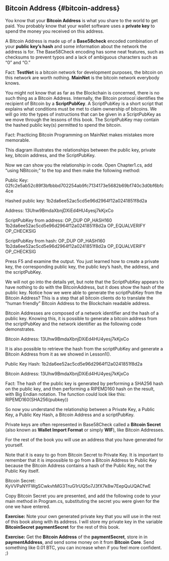 ## Bitcoin Address {#bitcoin-address}

You know that your **Bitcoin Address** is what you share to the world to get paid. You probably know that your wallet software uses a **private key** to spend the money you received on this address.

A Bitcoin Address is made up of a **Base58check** encoded combination of your **public key’s hash** and some information about the network the address is for. The Base58Check encoding has some neat features, such as checksums to prevent typos and a lack of ambiguous characters such as “0” and “O.”

Fact: **TestNet** is a bitcoin network for development purposes, the bitcoin on this network are worth nothing. **MainNet** is the bitcoin network everybody knows.

You might not know that as far as the Blockchain is concerned, there is no such thing as a Bitcoin Address. Internally, the Bitcoin protocol identifies the recipient of Bitcoin by a **ScriptPubKey**. A ScriptPubKey is a short script that explains what conditions must be met to claim ownership of bitcoins. We will go into the types of instructions that can be given in a ScriptPubKey as we move through the lessons of this book. The ScriptPubKey may contain the hashed public key(s) permitted to spend the bitcoin.

Fact: Practicing Bitcoin Programming on MainNet makes mistakes more memorable.

This diagram illustrates the relationships between the public key, private key, bitcoin address, and the ScriptPubKey.

Now we can show you the relationship in code. Open Chapter1.cs, add “using NBitcoin;” to the top and then make the following method:

Public Key: 02fc2e5ab52c89f3bfbbbd702254ab9fc7134173e5682b69bf740c3d0bf6bfc4ce

Hashed public key: 1b2da6ee52ac5cd5e96d2964f12a0241851f8d2a

Address: 13Uhw9BmdaXbnjDXiEd4HU4yesj7kKjxCo

ScriptPubKey from address: OP_DUP OP_HASH160 1b2da6ee52ac5cd5e96d2964f12a0241851f8d2a OP_EQUALVERIFY OP_CHECKSIG

ScriptPubKey from hash: OP_DUP OP_HASH160 1b2da6ee52ac5cd5e96d2964f12a0241851f8d2a OP_EQUALVERIFY OP_CHECKSIG

Press F5 and examine the output. You just learned how to create a private key, the corresponding public key, the public key’s hash, the address, and the scriptPubKey.

We will not go into the details yet, but note that the ScriptPubKey appears to have nothing to do with the BitcoinAddress, but it does show the hash of the public key. Notice how we were able to generate the scriptPubKey from the Bitcoin Address? This is a step that all bitcoin clients do to translate the “human friendly” Bitcoin Address to the Blockchain readable address.

Bitcoin Addresses are composed of a network identifier and the hash of a public key. Knowing this, it is possible to generate a bitcoin address from the scriptPubKey and the network identifier as the following code demonstrates.

Bitcoin Address: 13Uhw9BmdaXbnjDXiEd4HU4yesj7kKjxCo

It is also possible to retrieve the hash from the scriptPubKey and generate a Bitcoin Address from it as we showed in Lesson1().

Public Key Hash: 1b2da6ee52ac5cd5e96d2964f12a0241851f8d2a

Bitcoin Address: 13Uhw9BmdaXbnjDXiEd4HU4yesj7kKjxCo

Fact: The hash of the public key is generated by performing a SHA256 hash on the public key, and then performing a RIPEMD160 hash on the result, with Big Endian notation. The function could look like this: RIPEMD160(SHA256(pubkey))

So now you understand the relationship between a Private Key, a Public Key, a Public Key Hash, a Bitcoin Address and a scriptPubKey.

Private keys are often represented in Base58Check called a **Bitcoin Secret** (also known as **Wallet Import Format** or simply **WIF**), like Bitcoin Addresses.

For the rest of the book you will use an address that you have generated for yourself.

Note that it is easy to go from Bitcoin Secret to Private Key. It is important to remember that it is impossible to go from a Bitcoin Address to Public Key because the Bitcoin Address contains a hash of the Public Key, not the Public Key itself.

Bitcoin Secret: KyVVPaNYFWgSCwkvhMG3TruG1rUQ5o7J3fX7k8w7EepQuUQACfwE

Copy Bitcoin Secret you are presented, and add the following code to your main method in Program.cs, substituting the secret you were given for the one we have entered.

**Exercise:** Note your own generated private key that you will use in the rest of this book along with its address. I will store my private key in the variable **BitcoinSecret** **paymentSecret** for the rest of this book.

**Exercise:** Get the **Bitcoin Address** of the **paymentSecret**, store in in **paymentAddress**, and send some money on it from **Bitcoin Core**. Send something like 0.01 BTC, you can increase when if you feel more confident. ;)